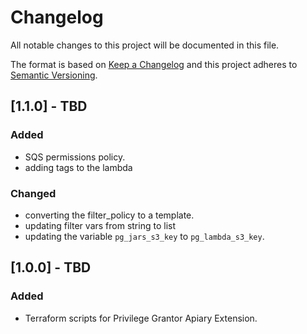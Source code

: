 # Changelog
All notable changes to this project will be documented in this file.

The format is based on [Keep a Changelog](http://keepachangelog.com/en/1.0.0/) and this project adheres to [Semantic Versioning](http://semver.org/spec/v2.0.0.html).

## [1.1.0] - TBD
### Added
- SQS permissions policy.
- adding tags to the lambda

### Changed
- converting the filter_policy to a template.
- updating filter vars from string to list
- updating the variable `pg_jars_s3_key` to `pg_lambda_s3_key`.

## [1.0.0] - TBD
### Added
- Terraform scripts for Privilege Grantor Apiary Extension.
